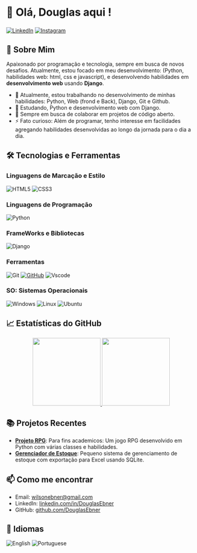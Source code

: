 # 👋 Olá, Douglas aqui !
###
[![LinkedIn](https://img.shields.io/badge/LinkedIn-0077B5?style=for-the-badge&logo=linkedin&logoColor=white)](https://www.linkedin.com/in/douglas-ebner/) 
[![Instagram](https://img.shields.io/badge/-Instagram-%23E4405F?style=for-the-badge&logo=instagram&logoColor=white)](https://www.instagram.com/douglas_ebner/)


## 🚀 Sobre Mim
Apaixonado por programação e tecnologia, sempre em busca de novos desafios. Atualmente, estou focado em meu desenvolvimento: (Python, habilidades web: html, css e javascript), e desenvolvendo habilidades em **desenvolvimento web** usando **Django**.

- 🔭 Atualmente, estou trabalhando no desenvolvimento de minhas habilidades: Python, Web (frond e Back), Django, Git e Github.
- 🌱 Estudando, Python e desenvolvimento web com Django.
- 👯 Sempre em busca de colaborar em projetos de código aberto.
- ⚡ Fato curioso: Além de programar, tenho interesse em facilidades agregando habilidades desenvolvidas ao longo da jornada para o dia a dia.

## 🛠️ Tecnologias e Ferramentas
### Linguagens de Marcação e Estilo 
![HTML5](https://img.shields.io/badge/HTML5-E34F26?style=for-the-badge&logo=html5&logoColor=white)
![CSS3](https://img.shields.io/badge/CSS3-1572B6?style=for-the-badge&logo=css3&logoColor=white)
### Linguagens de Programação
![Python](https://img.shields.io/badge/python-3670A0?style=for-the-badge&logo=python&logoColor=ffdd54)
### FrameWorks e Bibliotecas
![Django](https://img.shields.io/badge/django-%23092E20.svg?style=for-the-badge&logo=django&logoColor=white)
### Ferramentas
![Git](https://img.shields.io/badge/GIT-E44C30?style=for-the-badge&logo=git&logoColor=white)
[![GitHub](https://img.shields.io/badge/GitHub-100000?style=for-the-badge&logo=github&logoColor=white)](https://github.com/SEUUSERNAME)
![Vscode](https://img.shields.io/badge/Vscode-007ACC?style=for-the-badge&logo=visual-studio-code&logoColor=white)
### SO: Sistemas Operacionais
![Windows](https://img.shields.io/badge/Windows-000?style=for-the-badge&logo=windows&logoColor=2CA5E0)
![Linux](https://img.shields.io/badge/Linux-000?style=for-the-badge&logo=linux&logoColor=FCC624)
![Ubuntu](https://img.shields.io/badge/Ubuntu-35495E?style=for-the-badge&logo=ubuntu&logoColor=2CA5E0)

## 📈 Estatísticas do GitHub
<p align="center">
  <a href="https://github.com/DouglasEbner">
    <img height="180em" src="https://github-readme-stats.vercel.app/api?username=DouglasEbner&show_icons=true&theme=radical&include_all_commits=true&count_private=true"/>
    <img height="180em" src="https://github-readme-stats.vercel.app/api/top-langs/?username=DouglasEbner&layout=compact&langs_count=7&theme=radical"/>
  </a>
</p>



## 📚 Projetos Recentes
- [**Projeto RPG**](https://github.com/DouglasEbner/bugigangas-no-python): Para fins academicos: Um jogo RPG desenvolvido em Python com várias classes e habilidades.
- [**Gerenciador de Estoque**](https://github.com/seu-usuario/SistemaEstoque): Pequeno sistema de gerenciamento de estoque com exportação para Excel usando SQLite.

## 📫 Como me encontrar
- Email: [wilsonebner@gmail.com](mailto:wilsonebner@gmail.com)
- LinkedIn: [linkedin.com/in/DouglasEbner](https://www.linkedin.com/in/douglas-ebner/)
- GitHub: [github.com/DouglasEbner](https://github.com/DouglasEbner)

## 💬 Idiomas
![English](https://img.shields.io/badge/-English-05122A?style=flat&logo=language&logoColor=white)
![Portuguese](https://img.shields.io/badge/-Portuguese-05122A?style=flat&logo=language&logoColor=white)
